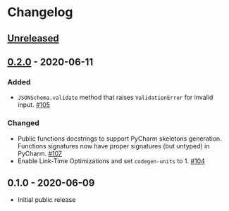 # Changelog

## [Unreleased]

## [0.2.0] - 2020-06-11

### Added

- `JSONSchema.validate` method that raises `ValidationError` for invalid input. [#105](https://github.com/Stranger6667/jsonschema-rs/issues/105)

### Changed

- Public functions docstrings to support PyCharm skeletons generation. Functions signatures now have proper signatures (but untyped) in PyCharm. [#107](https://github.com/Stranger6667/jsonschema-rs/issues/107)
- Enable Link-Time Optimizations and set `codegen-units` to 1. [#104](https://github.com/Stranger6667/jsonschema-rs/issues/104)

## 0.1.0 - 2020-06-09

- Initial public release

[0.2.0]: https://github.com/Stranger6667/jsonschema-rs/compare/python-v0.1.0...HEAD
[Unreleased]: https://github.com/Stranger6667/jsonschema-rs/compare/python-v0.1.0...python-v0.2.0
